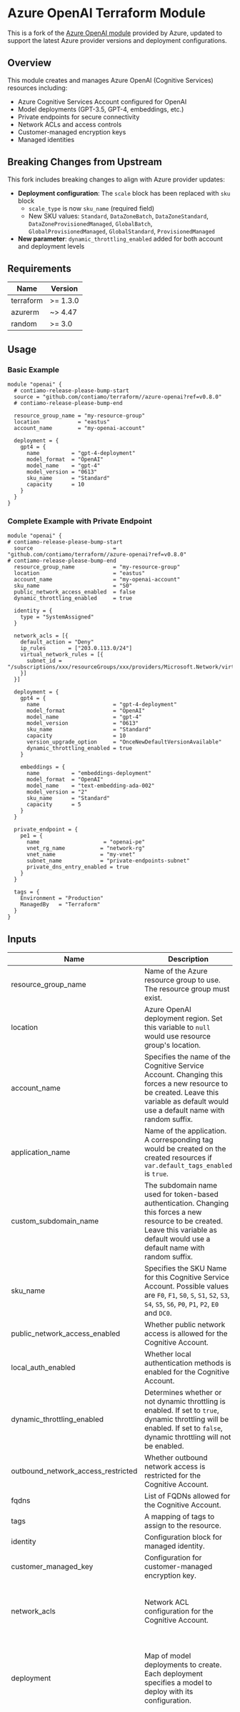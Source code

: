 # Azure OpenAI Terraform Module

This is a fork of the [Azure OpenAI module](https://github.com/Azure/terraform-azurerm-openai) provided by Azure, updated to support the latest Azure provider versions and deployment configurations.

## Overview

This module creates and manages Azure OpenAI (Cognitive Services) resources including:

- Azure Cognitive Services Account configured for OpenAI
- Model deployments (GPT-3.5, GPT-4, embeddings, etc.)
- Private endpoints for secure connectivity
- Network ACLs and access controls
- Customer-managed encryption keys
- Managed identities

## Breaking Changes from Upstream

This fork includes breaking changes to align with Azure provider updates:

- **Deployment configuration**: The `scale` block has been replaced with `sku` block
  - `scale_type` is now `sku_name` (required field)
  - New SKU values: `Standard`, `DataZoneBatch`, `DataZoneStandard`, `DataZoneProvisionedManaged`, `GlobalBatch`, `GlobalProvisionedManaged`, `GlobalStandard`, `ProvisionedManaged`
- **New parameter**: `dynamic_throttling_enabled` added for both account and deployment levels

## Requirements

| Name      | Version  |
| --------- | -------- |
| terraform | >= 1.3.0 |
| azurerm   | ~> 4.47  |
| random    | >= 3.0   |

## Usage

### Basic Example

```hcl
module "openai" {
  # contiamo-release-please-bump-start
  source = "github.com/contiamo/terraform//azure-openai?ref=v0.8.0"
  # contiamo-release-please-bump-end

  resource_group_name = "my-resource-group"
  location            = "eastus"
  account_name        = "my-openai-account"

  deployment = {
    gpt4 = {
      name          = "gpt-4-deployment"
      model_format  = "OpenAI"
      model_name    = "gpt-4"
      model_version = "0613"
      sku_name      = "Standard"
      capacity      = 10
    }
  }
}
```

### Complete Example with Private Endpoint

```hcl
module "openai" {
# contiamo-release-please-bump-start
  source                         = "github.com/contiamo/terraform//azure-openai?ref=v0.8.0"
# contiamo-release-please-bump-end
  resource_group_name            = "my-resource-group"
  location                       = "eastus"
  account_name                   = "my-openai-account"
  sku_name                       = "S0"
  public_network_access_enabled  = false
  dynamic_throttling_enabled     = true

  identity = {
    type = "SystemAssigned"
  }

  network_acls = [{
    default_action = "Deny"
    ip_rules       = ["203.0.113.0/24"]
    virtual_network_rules = [{
      subnet_id = "/subscriptions/xxx/resourceGroups/xxx/providers/Microsoft.Network/virtualNetworks/xxx/subnets/xxx"
    }]
  }]

  deployment = {
    gpt4 = {
      name                       = "gpt-4-deployment"
      model_format               = "OpenAI"
      model_name                 = "gpt-4"
      model_version              = "0613"
      sku_name                   = "Standard"
      capacity                   = 10
      version_upgrade_option     = "OnceNewDefaultVersionAvailable"
      dynamic_throttling_enabled = true
    }

    embeddings = {
      name          = "embeddings-deployment"
      model_format  = "OpenAI"
      model_name    = "text-embedding-ada-002"
      model_version = "2"
      sku_name      = "Standard"
      capacity      = 5
    }
  }

  private_endpoint = {
    pe1 = {
      name                    = "openai-pe"
      vnet_rg_name           = "network-rg"
      vnet_name              = "my-vnet"
      subnet_name            = "private-endpoints-subnet"
      private_dns_entry_enabled = true
    }
  }

  tags = {
    Environment = "Production"
    ManagedBy   = "Terraform"
  }
}
```

## Inputs

| Name                               | Description                                                                                                                                                                            | Type                                                                                                                                                                                                                                                                                                                                                                                          | Default       | Required |
| ---------------------------------- | -------------------------------------------------------------------------------------------------------------------------------------------------------------------------------------- | --------------------------------------------------------------------------------------------------------------------------------------------------------------------------------------------------------------------------------------------------------------------------------------------------------------------------------------------------------------------------------------------- | ------------- | :------: |
| resource_group_name                | Name of the Azure resource group to use. The resource group must exist.                                                                                                                | `string`                                                                                                                                                                                                                                                                                                                                                                                      | n/a           |   yes    |
| location                           | Azure OpenAI deployment region. Set this variable to `null` would use resource group's location.                                                                                       | `string`                                                                                                                                                                                                                                                                                                                                                                                      | n/a           |   yes    |
| account_name                       | Specifies the name of the Cognitive Service Account. Changing this forces a new resource to be created. Leave this variable as default would use a default name with random suffix.    | `string`                                                                                                                                                                                                                                                                                                                                                                                      | `""`          |    no    |
| application_name                   | Name of the application. A corresponding tag would be created on the created resources if `var.default_tags_enabled` is `true`.                                                        | `string`                                                                                                                                                                                                                                                                                                                                                                                      | `""`          |    no    |
| custom_subdomain_name              | The subdomain name used for token-based authentication. Changing this forces a new resource to be created. Leave this variable as default would use a default name with random suffix. | `string`                                                                                                                                                                                                                                                                                                                                                                                      | `null`        |    no    |
| sku_name                           | Specifies the SKU Name for this Cognitive Service Account. Possible values are `F0`, `F1`, `S0`, `S`, `S1`, `S2`, `S3`, `S4`, `S5`, `S6`, `P0`, `P1`, `P2`, `E0` and `DC0`.            | `string`                                                                                                                                                                                                                                                                                                                                                                                      | `"S0"`        |    no    |
| public_network_access_enabled      | Whether public network access is allowed for the Cognitive Account.                                                                                                                    | `bool`                                                                                                                                                                                                                                                                                                                                                                                        | `false`       |    no    |
| local_auth_enabled                 | Whether local authentication methods is enabled for the Cognitive Account.                                                                                                             | `bool`                                                                                                                                                                                                                                                                                                                                                                                        | `true`        |    no    |
| dynamic_throttling_enabled         | Determines whether or not dynamic throttling is enabled. If set to `true`, dynamic throttling will be enabled. If set to `false`, dynamic throttling will not be enabled.              | `bool`                                                                                                                                                                                                                                                                                                                                                                                        | `null`        |    no    |
| outbound_network_access_restricted | Whether outbound network access is restricted for the Cognitive Account.                                                                                                               | `bool`                                                                                                                                                                                                                                                                                                                                                                                        | `false`       |    no    |
| fqdns                              | List of FQDNs allowed for the Cognitive Account.                                                                                                                                       | `list(string)`                                                                                                                                                                                                                                                                                                                                                                                | `null`        |    no    |
| tags                               | A mapping of tags to assign to the resource.                                                                                                                                           | `map(string)`                                                                                                                                                                                                                                                                                                                                                                                 | `{}`          |    no    |
| identity                           | Configuration block for managed identity.                                                                                                                                              | `object({ type = string, identity_ids = optional(list(string)) })`                                                                                                                                                                                                                                                                                                                            | `null`        |    no    |
| customer_managed_key               | Configuration for customer-managed encryption key.                                                                                                                                     | `object({ key_vault_key_id = string, identity_client_id = optional(string) })`                                                                                                                                                                                                                                                                                                                | `null`        |    no    |
| network_acls                       | Network ACL configuration for the Cognitive Account.                                                                                                                                   | `set(object({ default_action = string, ip_rules = optional(set(string)), virtual_network_rules = optional(set(object({ subnet_id = string, ignore_missing_vnet_service_endpoint = optional(bool, false) }))) }))`                                                                                                                                                                             | `null`        |    no    |
| deployment                         | Map of model deployments to create. Each deployment specifies a model to deploy with its configuration.                                                                                | `map(object({ name = string, model_format = string, model_name = string, model_version = string, sku_name = string, rai_policy_name = optional(string), capacity = optional(number), version_upgrade_option = optional(string), dynamic_throttling_enabled = optional(bool) }))`                                                                                                              | `{}`          |    no    |
| private_endpoint                   | Map of private endpoint configurations.                                                                                                                                                | `map(object({ name = string, vnet_rg_name = string, vnet_name = string, subnet_name = string, location = optional(string, null), dns_zone_virtual_network_link_name = optional(string, "dns_zone_link"), private_dns_entry_enabled = optional(bool, false), private_service_connection_name = optional(string, "privateserviceconnection"), is_manual_connection = optional(bool, false) }))` | `{}`          |    no    |
| private_dns_zone                   | Configuration for existing Private DNS Zone to use. Leave as default to create a new Private DNS Zone.                                                                                 | `object({ name = string, resource_group_name = optional(string) })`                                                                                                                                                                                                                                                                                                                           | `null`        |    no    |
| pe_subresource                     | A list of subresource names which the Private Endpoint is able to connect to.                                                                                                          | `list(string)`                                                                                                                                                                                                                                                                                                                                                                                | `["account"]` |    no    |

### Deployment Object Details

The `deployment` variable accepts a map of objects with the following structure:

```hcl
deployment = {
  deployment_key = {
    name                       = string                # (Required) Deployment name
    model_format               = string                # (Required) Model format (e.g., "OpenAI")
    model_name                 = string                # (Required) Model name (e.g., "gpt-4", "gpt-35-turbo")
    model_version              = string                # (Required) Model version (e.g., "0613")
    sku_name                   = string                # (Required) SKU name: Standard, DataZoneBatch, DataZoneStandard,
                                                       #            DataZoneProvisionedManaged, GlobalBatch,
                                                       #            GlobalProvisionedManaged, GlobalStandard, ProvisionedManaged
    capacity                   = number                # (Optional) Tokens-per-Minute in thousands. Defaults to 1 (= 1000 TPM)
    rai_policy_name            = string                # (Optional) RAI policy name
    version_upgrade_option     = string                # (Optional) Version upgrade option: OnceNewDefaultVersionAvailable,
                                                       #            OnceCurrentVersionExpired, NoAutoUpgrade
    dynamic_throttling_enabled = bool                  # (Optional) Enable dynamic throttling
  }
}
```

## Outputs

| Name                 | Description                                                            |
| -------------------- | ---------------------------------------------------------------------- |
| openai_id            | The ID of the Cognitive Service Account                                |
| openai_endpoint      | The endpoint used to connect to the Cognitive Service Account          |
| openai_subdomain     | The subdomain used to connect to the Cognitive Service Account         |
| openai_primary_key   | The primary access key for the Cognitive Service Account (sensitive)   |
| openai_secondary_key | The secondary access key for the Cognitive Service Account (sensitive) |
| private_ip_addresses | A map dictionary of the private IP addresses for each private endpoint |

## Common Model Deployments

### GPT Models

```hcl
deployment = {
  gpt4 = {
    name          = "gpt-4"
    model_format  = "OpenAI"
    model_name    = "gpt-4"
    model_version = "0613"
    sku_name      = "Standard"
    capacity      = 10
  }

  gpt35_turbo = {
    name          = "gpt-35-turbo"
    model_format  = "OpenAI"
    model_name    = "gpt-35-turbo"
    model_version = "0613"
    sku_name      = "Standard"
    capacity      = 30
  }
}
```

### Embeddings

```hcl
deployment = {
  embeddings = {
    name          = "text-embedding-ada-002"
    model_format  = "OpenAI"
    model_name    = "text-embedding-ada-002"
    model_version = "2"
    sku_name      = "Standard"
    capacity      = 10
  }
}
```

## Notes

- Model availability varies by region. Check [Azure OpenAI Service models](https://learn.microsoft.com/en-us/azure/ai-services/openai/concepts/models) for regional availability.
- Capacity is measured in thousands of Tokens-per-Minute (TPM). A capacity of 1 equals 1,000 TPM.
- When using private endpoints, ensure that `public_network_access_enabled` is set to `false`.
- The module supports both system-assigned and user-assigned managed identities.

## License

This module is maintained by Contiamo and is a fork of the original Azure module.
